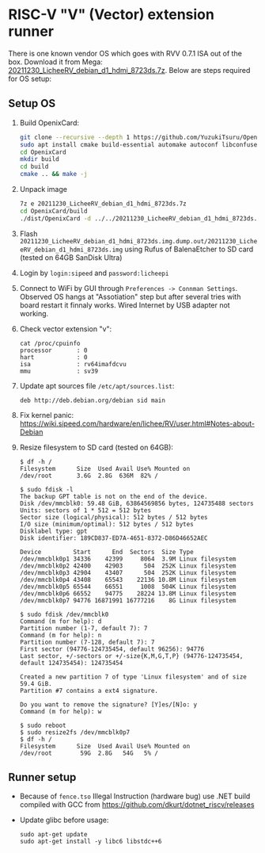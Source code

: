 # RISC-V "V" (Vector) extension runner

There is one known vendor OS which goes with RVV 0.7.1 ISA out of the box. Download it from Mega: [20211230_LicheeRV_debian_d1_hdmi_8723ds.7z](https://mega.nz/folder/lx4CyZBA#PiFhY7oSVQ3gp2ZZ_AnwYA/folder/xtxkABIB). Below are steps required for OS setup:

## Setup OS

1. Build OpenixCard:

    ```bash
    git clone --recursive --depth 1 https://github.com/YuzukiTsuru/OpenixCard
    sudo apt install cmake build-essential automake autoconf libconfuse-dev pkg-config
    cd OpenixCard
    mkdir build
    cd build
    cmake .. && make -j
    ```

2. Unpack image

    ```bash
    7z e 20211230_LicheeRV_debian_d1_hdmi_8723ds.7z
    cd OpenixCard/build
    ./dist/OpenixCard -d ../../20211230_LicheeRV_debian_d1_hdmi_8723ds.img
    ```

3. Flash `20211230_LicheeRV_debian_d1_hdmi_8723ds.img.dump.out/20211230_LicheeRV_debian_d1_hdmi_8723ds.img` using Rufus of BalenaEtcher to SD card (tested on 64GB SanDisk Ultra)

4. Login by `login:sipeed` and `password:licheepi`

5. Connect to WiFi by GUI through `Preferences -> Connman Settings`. Observed OS hangs at "Assotiation" step but after several tries with board restart it finnaly works. Wired Internet by USB adapter not working.

6. Check vector extension "v":

    ```
    cat /proc/cpuinfo
    processor       : 0
    hart            : 0
    isa             : rv64imafdcvu
    mmu             : sv39
    ```

7. Update apt sources file `/etc/apt/sources.list`:

    ```
    deb http://deb.debian.org/debian sid main
    ```

8. Fix kernel panic: https://wiki.sipeed.com/hardware/en/lichee/RV/user.html#Notes-about-Debian

9. Resize filesystem to SD card (tested on 64GB):

    ```
    $ df -h /
    Filesystem      Size  Used Avail Use% Mounted on
    /dev/root       3.6G  2.8G  636M  82% /

    $ sudo fdisk -l
    The backup GPT table is not on the end of the device.
    Disk /dev/mmcblk0: 59.48 GiB, 63864569856 bytes, 124735488 sectors
    Units: sectors of 1 * 512 = 512 bytes
    Sector size (logical/physical): 512 bytes / 512 bytes
    I/O size (minimum/optimal): 512 bytes / 512 bytes
    Disklabel type: gpt
    Disk identifier: 189CD837-ED7A-4651-8372-D86D46652AEC

    Device         Start      End  Sectors  Size Type
    /dev/mmcblk0p1 34336    42399     8064  3.9M Linux filesystem
    /dev/mmcblk0p2 42400    42903      504  252K Linux filesystem
    /dev/mmcblk0p3 42904    43407      504  252K Linux filesystem
    /dev/mmcblk0p4 43408    65543    22136 10.8M Linux filesystem
    /dev/mmcblk0p5 65544    66551     1008  504K Linux filesystem
    /dev/mmcblk0p6 66552    94775    28224 13.8M Linux filesystem
    /dev/mmcblk0p7 94776 16871991 16777216    8G Linux filesystem

    $ sudo fdisk /dev/mmcblk0
    Command (m for help): d
    Partition number (1-7, default 7): 7
    Command (m for help): n
    Partition number (7-128, default 7): 7
    First sector (94776-124735454, default 96256): 94776
    Last sector, +/-sectors or +/-size{K,M,G,T,P} (94776-124735454, default 124735454): 124735454

    Created a new partition 7 of type 'Linux filesystem' and of size 59.4 GiB.
    Partition #7 contains a ext4 signature.

    Do you want to remove the signature? [Y]es/[N]o: y
    Command (m for help): w

    $ sudo reboot
    $ sudo resize2fs /dev/mmcblk0p7
    $ df -h /
    Filesystem      Size  Used Avail Use% Mounted on
    /dev/root        59G  2.8G   54G   5% /
    ```

## Runner setup

* Because of `fence.tso` Illegal Instruction (hardware bug) use .NET build compiled with GCC from https://github.com/dkurt/dotnet_riscv/releases
* Update glibc before usage:

    ```
    sudo apt-get update
    sudo apt-get install -y libc6 libstdc++6
    ```
